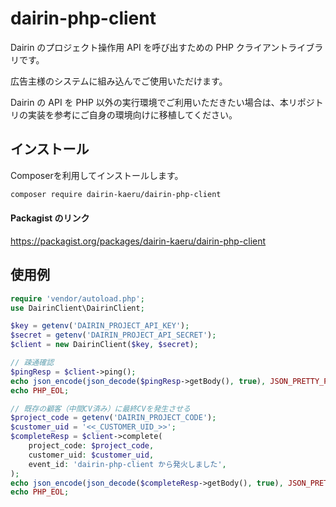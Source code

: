 # dairin-php-client

Dairin のプロジェクト操作用 API を呼び出すための PHP クライアントライブラリです。

広告主様のシステムに組み込んでご使用いただけます。

Dairin の API を PHP 以外の実行環境でご利用いただきたい場合は、本リポジトリの実装を参考にご自身の環境向けに移植してください。

## インストール

Composerを利用してインストールします。

```bash
composer require dairin-kaeru/dairin-php-client
```

#### Packagist のリンク
https://packagist.org/packages/dairin-kaeru/dairin-php-client

## 使用例

```php
require 'vendor/autoload.php';
use DairinClient\DairinClient;

$key = getenv('DAIRIN_PROJECT_API_KEY');
$secret = getenv('DAIRIN_PROJECT_API_SECRET');
$client = new DairinClient($key, $secret);

// 疎通確認
$pingResp = $client->ping();
echo json_encode(json_decode($pingResp->getBody(), true), JSON_PRETTY_PRINT|JSON_UNESCAPED_UNICODE);
echo PHP_EOL;

// 既存の顧客（中間CV済み）に最終CVを発生させる
$project_code = getenv('DAIRIN_PROJECT_CODE');
$customer_uid = '<<_CUSTOMER_UID_>>';
$completeResp = $client->complete(
    project_code: $project_code,
    customer_uid: $customer_uid,
    event_id: 'dairin-php-client から発火しました',
);
echo json_encode(json_decode($completeResp->getBody(), true), JSON_PRETTY_PRINT|JSON_UNESCAPED_UNICODE);
echo PHP_EOL;
```
